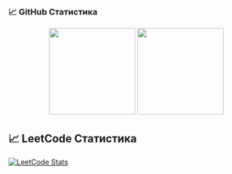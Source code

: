 ### 📈 GitHub Статистика

<p align="center">
  <img src="https://github-readme-stats.vercel.app/api?username=bk-ru&show_icons=true&theme=tokyonight" height="170">
  <img src="https://github-readme-stats.vercel.app/api/top-langs/?username=bk-ru&layout=compact&theme=tokyonight" height="170">
</p>

## 📈 LeetCode Статистика

[![LeetCode Stats](https://leetcard.jacoblin.cool/GlREg6bz8N?theme=dark&font=baloo)](https://leetcode.com/u/GlREg6bz8N/)

